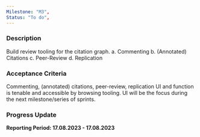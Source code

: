 ```yaml
---
Milestone: "M3",
Status: "To do",
---
```

<!--lang:en--> 
### Description

Build review tooling for the citation graph. 
a. Commenting
b. (Annotated) Citations
c. Peer-Review
d. Replication

### Acceptance Criteria

Commenting, (annotated) citations, peer-review, replication UI and function is tenable and accessible by browsing tooling. UI will be the focus during the next milestone/series of sprints.

### Progress Update

**Reporting Period: 17.08.2023 - 17.08.2023**
